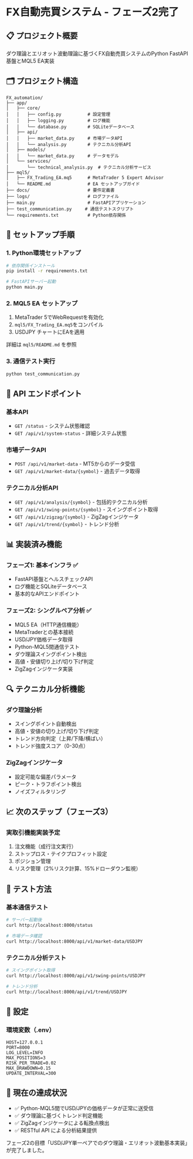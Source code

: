 # FX自動売買システム - フェーズ2完了

## 📋 プロジェクト概要
ダウ理論とエリオット波動理論に基づくFX自動売買システムのPython FastAPI基盤とMQL5 EA実装

## 🗂️ プロジェクト構造
```
FX_automation/
├── app/
│   ├── core/
│   │   ├── config.py          # 設定管理
│   │   ├── logging.py         # ログ機能
│   │   └── database.py        # SQLiteデータベース
│   ├── api/
│   │   ├── market_data.py     # 市場データAPI
│   │   └── analysis.py        # テクニカル分析API
│   ├── models/
│   │   └── market_data.py     # データモデル
│   └── services/
│       └── technical_analysis.py  # テクニカル分析サービス
├── mql5/
│   ├── FX_Trading_EA.mq5      # MetaTrader 5 Expert Advisor
│   └── README.md              # EA セットアップガイド
├── docs/                      # 要件定義書
├── logs/                      # ログファイル
├── main.py                    # FastAPIアプリケーション
├── test_communication.py     # 通信テストスクリプト
└── requirements.txt           # Python依存関係
```

## 🚀 セットアップ手順

### 1. Python環境セットアップ
```bash
# 依存関係インストール
pip install -r requirements.txt

# FastAPIサーバー起動
python main.py
```

### 2. MQL5 EA セットアップ
1. MetaTrader 5でWebRequestを有効化
2. `mql5/FX_Trading_EA.mq5`をコンパイル
3. USDJPY チャートにEAを適用

詳細は `mql5/README.md` を参照

### 3. 通信テスト実行
```bash
python test_communication.py
```

## 🔧 API エンドポイント

### 基本API
- `GET /status` - システム状態確認
- `GET /api/v1/system-status` - 詳細システム状態

### 市場データAPI  
- `POST /api/v1/market-data` - MT5からのデータ受信
- `GET /api/v1/market-data/{symbol}` - 過去データ取得

### テクニカル分析API
- `GET /api/v1/analysis/{symbol}` - 包括的テクニカル分析
- `GET /api/v1/swing-points/{symbol}` - スイングポイント取得
- `GET /api/v1/zigzag/{symbol}` - ZigZagインジケータ
- `GET /api/v1/trend/{symbol}` - トレンド分析

## 📊 実装済み機能

### フェーズ1: 基本インフラ ✅
- FastAPI基盤とヘルスチェックAPI
- ログ機能とSQLiteデータベース
- 基本的なAPIエンドポイント

### フェーズ2: シングルペア分析 ✅  
- MQL5 EA（HTTP通信機能）
- MetaTraderとの基本接続
- USD/JPY価格データ取得
- Python-MQL5間通信テスト
- ダウ理論スイングポイント検出
- 高値・安値切り上げ/切り下げ判定
- ZigZagインジケータ実装

## 🔍 テクニカル分析機能

### ダウ理論分析
- スイングポイント自動検出
- 高値・安値の切り上げ/切り下げ判定
- トレンド方向判定（上昇/下降/横ばい）
- トレンド強度スコア（0-30点）

### ZigZagインジケータ
- 設定可能な偏差パラメータ
- ピーク・トラフポイント検出
- ノイズフィルタリング

## 📈 次のステップ（フェーズ3）

### 実取引機能実装予定
1. 注文機能（成行注文実行）
2. ストップロス・テイクプロフィット設定
3. ポジション管理
4. リスク管理（2%リスク計算、15%ドローダウン監視）

## 🧪 テスト方法

### 基本通信テスト
```bash
# サーバー起動後
curl http://localhost:8000/status

# 市場データ確認
curl http://localhost:8000/api/v1/market-data/USDJPY
```

### テクニカル分析テスト
```bash
# スイングポイント取得
curl http://localhost:8000/api/v1/swing-points/USDJPY

# トレンド分析
curl http://localhost:8000/api/v1/trend/USDJPY
```

## 📝 設定

### 環境変数（.env）
```env
HOST=127.0.0.1
PORT=8000
LOG_LEVEL=INFO
MAX_POSITIONS=3
RISK_PER_TRADE=0.02
MAX_DRAWDOWN=0.15
UPDATE_INTERVAL=300
```

## 🎯 現在の達成状況
- ✅ Python-MQL5間でUSD/JPYの価格データが正常に送受信
- ✅ ダウ理論に基づくトレンド判定機能
- ✅ ZigZagインジケータによる転換点検出
- ✅ RESTful API による分析結果提供

フェーズ2の目標「USD/JPY単一ペアでのダウ理論・エリオット波動基本実装」が完了しました。